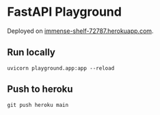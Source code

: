 # FastAPI Playground

Deployed on [immense-shelf-72787.herokuapp.com](https://immense-shelf-72787.herokuapp.com/docs).

## Run locally

```shell
uvicorn playground.app:app --reload
```


## Push to heroku

```shell
git push heroku main
```
